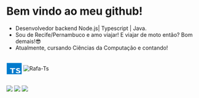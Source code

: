   # Bem vindo ao meu github!
-  Desenvolvedor backend Node.js| Typescript | Java.
-  Sou de Recife/Pernambuco e amo viajar! E viajar de moto então? Bom demais!:sunglasses: 
-  Atualmente, cursando Ciências da Computação e contando!


 <div style="display: inline_block"><br>
  <img align="center" alt="Rafa-Ts" height="30" width="40" src="https://raw.githubusercontent.com/devicons/devicon/master/icons/typescript/typescript-plain.svg">
  <img align="center" alt="Rafa-Ts" height="30" width="50" src="https://img.shields.io/badge/Node.js-43853D?style=for-the-badge&logo=node.js&logoColor=white">
  <src="https://media.discordapp.net/attachments/639956127056134178/890373478988013628/Publicacoes_Instagram_1_1.png?width=676&height=676">
</div>

##
 
<div> 
  <a href="https://instagram.com/andriel_lima1" target="_blank"><img src="https://img.shields.io/badge/-Instagram-%23E4405F?style=for-the-badge&logo=instagram&logoColor=white" target="_blank"></a>
  <a href = "mailto:luan.andriel.3.0@gmail.com"><img src="https://img.shields.io/badge/-Gmail-%23333?style=for-the-badge&logo=gmail&logoColor=white" target="_blank"></a>
  <a href="https://www.linkedin.com/in/luan-andriel-a8272618b/" target="_blank"><img src="https://img.shields.io/badge/-LinkedIn-%230077B5?style=for-the-badge&logo=linkedin&logoColor=white" target="_blank"></a> 
   </div>
 
